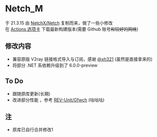 # Netch_M
于 21.3.15 由 [NetchX/Netch](https://github.com/NetchX/Netch) 复制而来，做了一些小修改  
在 [Actions 选项卡](https://github.com/VCStardust/Netch_M/actions) 下载最新构建版本(需要 Github 账号~~和较好的网络~~)

## 修改内容
- 兼容原版 V2ray 链接格式导入与订阅，感谢 [@xh321](https://github.com/xh321) (虽然是直接拿来的)
- 将部分 .NET 系依赖升级到了 6.0.0-preview

## To Do
- 跟随原库更新(长期)
- 改进部分性能 ，参考 [REV-Unit/Gfwch](https://github.com/REV-Unit/Gfwch) (咕咕咕)

## 注
- 原库已自行合并修改1
